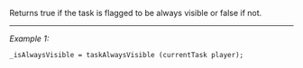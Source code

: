 Returns true if the task is flagged to be always visible or false if not.


---
*Example 1:*
```sqf
_isAlwaysVisible = taskAlwaysVisible (currentTask player);
```